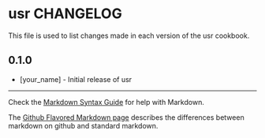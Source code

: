 usr CHANGELOG
=============

This file is used to list changes made in each version of the usr cookbook.

0.1.0
-----
- [your_name] - Initial release of usr

- - -
Check the [Markdown Syntax Guide](http://daringfireball.net/projects/markdown/syntax) for help with Markdown.

The [Github Flavored Markdown page](http://github.github.com/github-flavored-markdown/) describes the differences between markdown on github and standard markdown.
